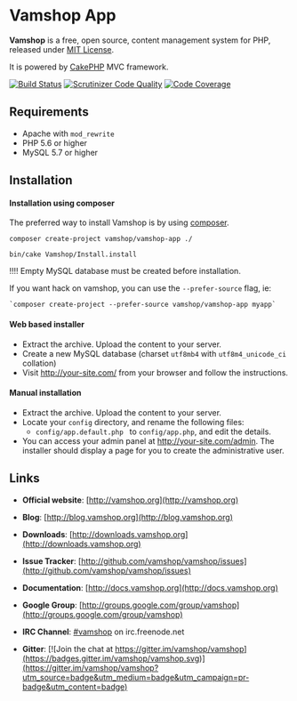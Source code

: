# Vamshop App

**Vamshop** is a free, open source, content management system for PHP, released under [MIT License](http://github.com/vamshop/vamshop-app/blob/master/LICENSE.txt).

It is powered by [CakePHP](http://cakephp.org) MVC framework.

[![Build Status](https://travis-ci.org/vamshop/vamshop.svg?branch=master)](https://travis-ci.org/vamshop/vamshop)
[![Scrutinizer Code Quality](https://scrutinizer-ci.com/g/vamshop/vamshop/badges/quality-score.png?b=master)](https://scrutinizer-ci.com/g/vamshop/vamshop/?branch=master)
[![Code Coverage](https://scrutinizer-ci.com/g/vamshop/vamshop/badges/coverage.png?b=master)](https://scrutinizer-ci.com/g/vamshop/vamshop/?branch=master)

## Requirements
  * Apache with `mod_rewrite`
  * PHP 5.6 or higher
  * MySQL 5.7 or higher

## Installation

#### Installation using composer

The preferred way to install Vamshop is by using [composer](http://getcomposer.org).

    composer create-project vamshop/vamshop-app ./
    
    bin/cake Vamshop/Install.install

!!!! Empty MySQL database must be created before installation.

If you want hack on vamshop, you can use the `--prefer-source` flag, ie:

    `composer create-project --prefer-source vamshop/vamshop-app myapp`

#### Web based installer

  * Extract the archive. Upload the content to your server.
  * Create a new MySQL database (charset `utf8mb4` with `utf8m4_unicode_ci` collation)
  * Visit http://your-site.com/ from your browser and follow the instructions.

#### Manual installation

  * Extract the archive. Upload the content to your server.
  * Locate your `config` directory, and rename the following files:
    * `config/app.default.php ` to `config/app.php`, and edit the details.
  * You can access your admin panel at http://your-site.com/admin. The installer
    should display a page for you to create the administrative user.

## Links

  * **Official website**: [http://vamshop.org](http://vamshop.org)
  * **Blog**: [http://blog.vamshop.org](http://blog.vamshop.org)
  * **Downloads**: [http://downloads.vamshop.org](http://downloads.vamshop.org)
  * **Issue Tracker**: [http://github.com/vamshop/vamshop/issues](http://github.com/vamshop/vamshop/issues)
  * **Documentation**: [http://docs.vamshop.org](http://docs.vamshop.org)
  * **Google Group**: [http://groups.google.com/group/vamshop](http://groups.google.com/group/vamshop)
  * **IRC Channel**: [#vamshop](irc://irc.freenode.net/vamshop) on irc.freenode.net

  * **Gitter**: [![Join the chat at https://gitter.im/vamshop/vamshop](https://badges.gitter.im/vamshop/vamshop.svg)](https://gitter.im/vamshop/vamshop?utm_source=badge&utm_medium=badge&utm_campaign=pr-badge&utm_content=badge)

